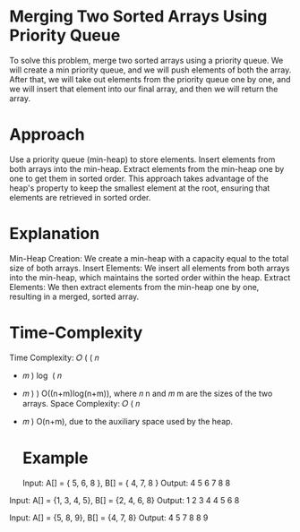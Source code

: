 # Merging Two Sorted Arrays Using Priority Queue

To solve this problem, merge two sorted arrays using a priority queue. We will create a min priority queue, and we will push elements of both the array. After that, we will take out elements from the priority queue one by one, and we will insert that element into our final array, and then we will return the array.

# Approach

Use a priority queue (min-heap) to store elements.
Insert elements from both arrays into the min-heap.
Extract elements from the min-heap one by one to get them in sorted order.
This approach takes advantage of the heap's property to keep the smallest element at the root, ensuring that elements are retrieved in sorted order.

# Explanation

Min-Heap Creation: We create a min-heap with a capacity equal to the total size of both arrays.
Insert Elements: We insert all elements from both arrays into the min-heap, which maintains the sorted order within the heap.
Extract Elements: We then extract elements from the min-heap one by one, resulting in a merged, sorted array.

# Time-Complexity

Time Complexity:
𝑂
(
(
𝑛

- 𝑚
  )
  log
  ⁡
  (
  𝑛
- 𝑚
  )
  )
  O((n+m)log(n+m)), where
  𝑛
  n and
  𝑚
  m are the sizes of the two arrays.
  Space Complexity:
  𝑂
  (
  𝑛
- 𝑚
  )
  O(n+m), due to the auxiliary space used by the heap.

  # Example

  Input: A[] = { 5, 6, 8 }, B[] = { 4, 7, 8 }
  Output: 4 5 6 7 8 8

Input: A[] = {1, 3, 4, 5}, B[] = {2, 4, 6, 8}
Output: 1 2 3 4 4 5 6 8

Input: A[] = {5, 8, 9}, B[] = {4, 7, 8}
Output: 4 5 7 8 8 9
